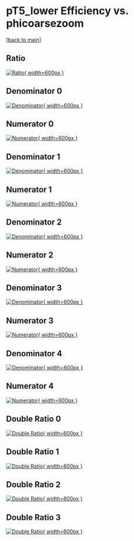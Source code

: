 # pT5_lower Efficiency vs. phicoarsezoom

[[back to main](./)]



## Ratio

[![Ratio](../mtv/var/pT5_lower_vtr_0_1_eff_phicoarsezoom.png){ width=600px }](../mtv/var/pT5_lower_vtr_0_1_eff_phicoarsezoom.pdf)

## Denominator 0

[![Denominator](../mtv/den/pT5_lower_vtr_0_1_eff_phicoarsezoom_den0.png){ width=600px }](../mtv/den/pT5_lower_vtr_0_1_eff_phicoarsezoom_den0.pdf)

## Numerator 0

[![Numerator](../mtv/num/pT5_lower_vtr_0_1_eff_phicoarsezoom_num0.png){ width=600px }](../mtv/num/pT5_lower_vtr_0_1_eff_phicoarsezoom_num0.pdf)

## Denominator 1

[![Denominator](../mtv/den/pT5_lower_vtr_0_1_eff_phicoarsezoom_den1.png){ width=600px }](../mtv/den/pT5_lower_vtr_0_1_eff_phicoarsezoom_den1.pdf)

## Numerator 1

[![Numerator](../mtv/num/pT5_lower_vtr_0_1_eff_phicoarsezoom_num1.png){ width=600px }](../mtv/num/pT5_lower_vtr_0_1_eff_phicoarsezoom_num1.pdf)

## Denominator 2

[![Denominator](../mtv/den/pT5_lower_vtr_0_1_eff_phicoarsezoom_den2.png){ width=600px }](../mtv/den/pT5_lower_vtr_0_1_eff_phicoarsezoom_den2.pdf)

## Numerator 2

[![Numerator](../mtv/num/pT5_lower_vtr_0_1_eff_phicoarsezoom_num2.png){ width=600px }](../mtv/num/pT5_lower_vtr_0_1_eff_phicoarsezoom_num2.pdf)

## Denominator 3

[![Denominator](../mtv/den/pT5_lower_vtr_0_1_eff_phicoarsezoom_den3.png){ width=600px }](../mtv/den/pT5_lower_vtr_0_1_eff_phicoarsezoom_den3.pdf)

## Numerator 3

[![Numerator](../mtv/num/pT5_lower_vtr_0_1_eff_phicoarsezoom_num3.png){ width=600px }](../mtv/num/pT5_lower_vtr_0_1_eff_phicoarsezoom_num3.pdf)

## Denominator 4

[![Denominator](../mtv/den/pT5_lower_vtr_0_1_eff_phicoarsezoom_den4.png){ width=600px }](../mtv/den/pT5_lower_vtr_0_1_eff_phicoarsezoom_den4.pdf)

## Numerator 4

[![Numerator](../mtv/num/pT5_lower_vtr_0_1_eff_phicoarsezoom_num4.png){ width=600px }](../mtv/num/pT5_lower_vtr_0_1_eff_phicoarsezoom_num4.pdf)

## Double Ratio 0

[![Double Ratio](../mtv/ratio/pT5_lower_vtr_0_1_eff_phicoarsezoom_ratio0.png){ width=600px }](../mtv/ratio/pT5_lower_vtr_0_1_eff_phicoarsezoom_ratio0.pdf)

## Double Ratio 1

[![Double Ratio](../mtv/ratio/pT5_lower_vtr_0_1_eff_phicoarsezoom_ratio1.png){ width=600px }](../mtv/ratio/pT5_lower_vtr_0_1_eff_phicoarsezoom_ratio1.pdf)

## Double Ratio 2

[![Double Ratio](../mtv/ratio/pT5_lower_vtr_0_1_eff_phicoarsezoom_ratio2.png){ width=600px }](../mtv/ratio/pT5_lower_vtr_0_1_eff_phicoarsezoom_ratio2.pdf)

## Double Ratio 3

[![Double Ratio](../mtv/ratio/pT5_lower_vtr_0_1_eff_phicoarsezoom_ratio3.png){ width=600px }](../mtv/ratio/pT5_lower_vtr_0_1_eff_phicoarsezoom_ratio3.pdf)

